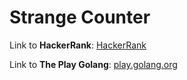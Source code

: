 # Strange Counter

Link to **HackerRank**: [HackerRank](https://www.hackerrank.com/challenges/strange-code/problem)

Link to **The Play Golang**: [play.golang.org](https://play.golang.org/p/PYzclZ7g30U)